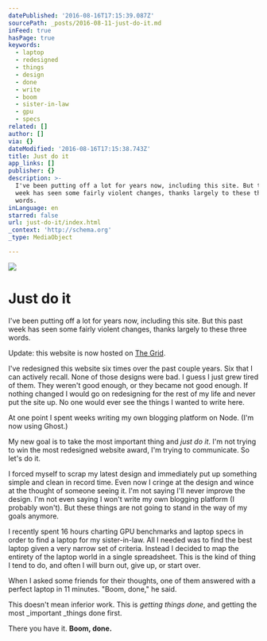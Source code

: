 ```yaml
---
datePublished: '2016-08-16T17:15:39.087Z'
sourcePath: _posts/2016-08-11-just-do-it.md
inFeed: true
hasPage: true
keywords:
  - laptop
  - redesigned
  - things
  - design
  - done
  - write
  - boom
  - sister-in-law
  - gpu
  - specs
related: []
author: []
via: {}
dateModified: '2016-08-16T17:15:38.743Z'
title: Just do it
app_links: []
publisher: {}
description: >-
  I've been putting off a lot for years now, including this site. But this past
  week has seen some fairly violent changes, thanks largely to these three
  words.
inLanguage: en
starred: false
url: just-do-it/index.html
_context: 'http://schema.org'
_type: MediaObject

---
```

![](https://the-grid-user-content.s3-us-west-2.amazonaws.com/f8fd9008-a5e8-4d04-9605-030efdc290ac.jpg)

# Just do it

I've been putting off a lot for years now, including this site. But this past week has seen some fairly violent changes, thanks largely to these three words.

Update: this website is now hosted on [The Grid][0].

I've redesigned this website six times over the past couple years. Six that I can actively recall. None of those designs were bad. I guess I just grew tired of them. They weren't good enough, or they became not good enough. If nothing changed I would go on redesigning for the rest of my life and never put the site up. No one would ever see the things I wanted to write here.

At one point I spent weeks writing my own blogging platform on Node. (I'm now using Ghost.)

My new goal is to take the most important thing and _just do it_. I'm not trying to win the most redesigned website award, I'm trying to communicate. So let's do it.

I forced myself to scrap my latest design and immediately put up something simple and clean in record time. Even now I cringe at the design and wince at the thought of someone seeing it. I'm not saying I'll never improve the design. I'm not even saying I won't write my own blogging platform (I probably won't). But these things are not going to stand in the way of my goals anymore.

I recently spent 16 hours charting GPU benchmarks and laptop specs in order to find a laptop for my sister-in-law. All I needed was to find the best laptop given a very narrow set of criteria. Instead I decided to map the entirety of the laptop world in a single spreadsheet. This is the kind of thing I tend to do, and often I will burn out, give up, or start over.

When I asked some friends for their thoughts, one of them answered with a perfect laptop in 11 minutes. "Boom, done," he said.

This doesn't mean inferior work. This is _getting things done_, and getting the most _important _things done first.

There you have it. **Boom, done.**

[0]: https://thegrid.io/